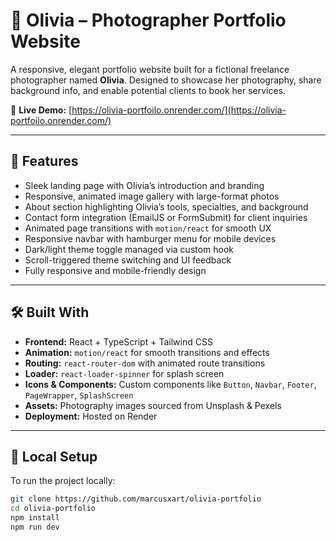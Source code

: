 # 📸 Olivia – Photographer Portfolio Website

A responsive, elegant portfolio website built for a fictional freelance photographer named **Olivia**. Designed to showcase her photography, share background info, and enable potential clients to book her services.

🔗 **Live Demo:** [https://olivia-portfoilo.onrender.com/](https://olivia-portfoilo.onrender.com/)

---

## 🚀 Features

- Sleek landing page with Olivia’s introduction and branding
- Responsive, animated image gallery with large-format photos
- About section highlighting Olivia’s tools, specialties, and background
- Contact form integration (EmailJS or FormSubmit) for client inquiries
- Animated page transitions with `motion/react` for smooth UX
- Responsive navbar with hamburger menu for mobile devices
- Dark/light theme toggle managed via custom hook
- Scroll-triggered theme switching and UI feedback
- Fully responsive and mobile-friendly design

---

## 🛠️ Built With

- **Frontend:** React + TypeScript + Tailwind CSS
- **Animation:** `motion/react` for smooth transitions and effects
- **Routing:** `react-router-dom` with animated route transitions
- **Loader:** `react-loader-spinner` for splash screen
- **Icons & Components:** Custom components like `Button`, `Navbar`, `Footer`, `PageWrapper`, `SplashScreen`
- **Assets:** Photography images sourced from Unsplash & Pexels
- **Deployment:** Hosted on Render

---

## 🧪 Local Setup

To run the project locally:

```bash
git clone https://github.com/marcusxart/olivia-portfolio
cd olivia-portfolio
npm install
npm run dev
```
